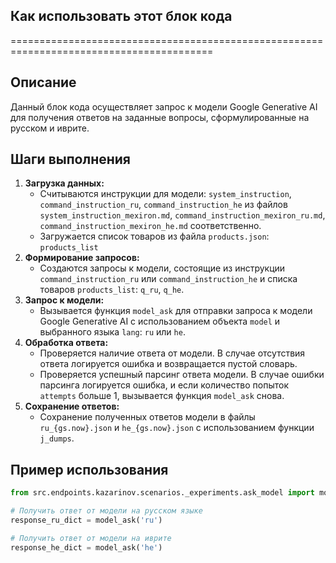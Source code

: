 ## Как использовать этот блок кода
=========================================================================================

Описание
-------------------------
Данный блок кода осуществляет запрос к модели Google Generative AI для получения ответов на заданные вопросы, сформулированные на русском и иврите.  

Шаги выполнения
-------------------------
1. **Загрузка данных:**
    - Считываются инструкции для модели: `system_instruction`, `command_instruction_ru`, `command_instruction_he` из файлов `system_instruction_mexiron.md`, `command_instruction_mexiron_ru.md`, `command_instruction_mexiron_he.md` соответственно.
    - Загружается список товаров из файла `products.json`:  `products_list`
2. **Формирование запросов:**
    - Создаются запросы к модели, состоящие из инструкции `command_instruction_ru` или `command_instruction_he` и списка товаров `products_list`: `q_ru`, `q_he`.
3. **Запрос к модели:**
    - Вызывается функция `model_ask` для отправки запроса к модели Google Generative AI с использованием объекта `model` и выбранного языка `lang`: `ru` или `he`.
4. **Обработка ответа:**
    - Проверяется наличие ответа от модели. В случае отсутствия ответа логируется ошибка и возвращается пустой словарь.
    - Проверяется успешный парсинг ответа модели. В случае ошибки парсинга логируется ошибка, и если количество попыток `attempts` больше 1,  вызывается функция `model_ask` снова.
5. **Сохранение ответов:**
    - Сохранение полученных ответов модели в файлы `ru_{gs.now}.json` и `he_{gs.now}.json` с использованием функции `j_dumps`.

Пример использования
-------------------------

```python
from src.endpoints.kazarinov.scenarios._experiments.ask_model import model_ask

# Получить ответ от модели на русском языке
response_ru_dict = model_ask('ru')

# Получить ответ от модели на иврите
response_he_dict = model_ask('he')
```
